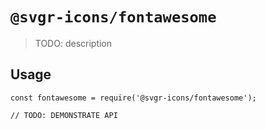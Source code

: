 # `@svgr-icons/fontawesome`

> TODO: description

## Usage

```
const fontawesome = require('@svgr-icons/fontawesome');

// TODO: DEMONSTRATE API
```
